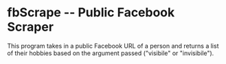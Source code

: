 # fbScrape -- Public Facebook Scraper

This program takes in a public Facebook URL of a person and returns a list of their hobbies based on the argument passed ("visibile" or "invisibile").
